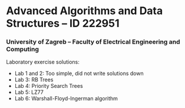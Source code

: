 # Advanced Algorithms and Data Structures – ID 222951

### University of Zagreb – Faculty of Electrical Engineering and Computing 

Laboratory exercise solutions:
- Lab 1 and 2: Too simple, did not write solutions down
- Lab 3: RB Trees
- Lab 4: Priority Search Trees
- Lab 5: LZ77
- Lab 6: Warshall-Floyd-Ingerman algorithm
